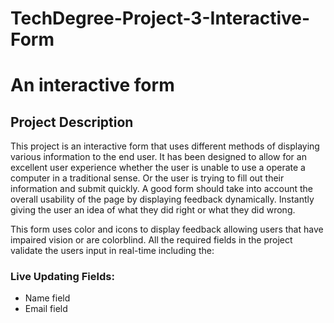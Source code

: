 # TechDegree-Project-3-Interactive-Form
 <h1>An interactive form</h1>

 <h2>Project Description</h2>

<p>This project is an interactive form that uses different methods of displaying various information to the end user.
It has been designed to allow for an excellent user experience whether the user is unable to use a operate a computer in
a traditional sense. Or the user is trying to fill out their information and submit quickly. A good form should take into account
the overall usability of the page by displaying feedback dynamically. Instantly giving the user an idea of what they did right or
what they did wrong.

This form uses color and icons to display feedback allowing users that have impaired vision or are colorblind. 
All the required fields in the project validate the users input in real-time including the:</p>


<h3>Live Updating Fields:</h3>

<ul>
    <li>Name field</li>
    <li>Email field</li>
</ul>



